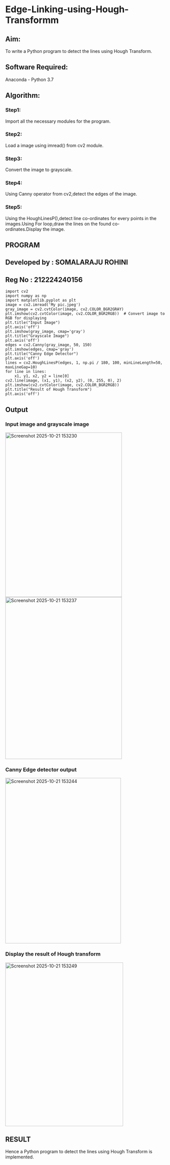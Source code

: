# Edge-Linking-using-Hough-Transformm
## Aim:
To write a Python program to detect the lines using Hough Transform.

## Software Required:
Anaconda - Python 3.7

## Algorithm:
### Step1:

Import all the necessary modules for the program.
### Step2:

Load a image using imread() from cv2 module.
### Step3:

Convert the image to grayscale.
### Step4:

Using Canny operator from cv2,detect the edges of the image.
### Step5:

Using the HoughLinesP(),detect line co-ordinates for every points in the images.Using For loop,draw the lines on the found co-ordinates.Display the image.
## PROGRAM
## Developed by : SOMALARAJU ROHINI
## Reg No : 212224240156
```
import cv2
import numpy as np
import matplotlib.pyplot as plt
image = cv2.imread('My pic.jpeg') 
gray_image = cv2.cvtColor(image, cv2.COLOR_BGR2GRAY)
plt.imshow(cv2.cvtColor(image, cv2.COLOR_BGR2RGB))  # Convert image to RGB for displaying
plt.title("Input Image")
plt.axis('off')
plt.imshow(gray_image, cmap='gray')
plt.title("Grayscale Image")
plt.axis('off')
edges = cv2.Canny(gray_image, 50, 150)
plt.imshow(edges, cmap='gray')
plt.title("Canny Edge Detector")
plt.axis('off')
lines = cv2.HoughLinesP(edges, 1, np.pi / 180, 100, minLineLength=50, maxLineGap=10)
for line in lines:
    x1, y1, x2, y2 = line[0]
cv2.line(image, (x1, y1), (x2, y2), (0, 255, 0), 2)
plt.imshow(cv2.cvtColor(image, cv2.COLOR_BGR2RGB))
plt.title("Result of Hough Transform")
plt.axis('off')
```
## Output

### Input image and grayscale image
<img width="366" height="517" alt="Screenshot 2025-10-21 153230" src="https://github.com/user-attachments/assets/f3415347-8192-4993-80d7-c295eacfffa7" />





<img width="366" height="509" alt="Screenshot 2025-10-21 153237" src="https://github.com/user-attachments/assets/2149fd4f-f9dc-4a88-9d70-5bdda1d084a1" />




### Canny Edge detector output





<img width="363" height="520" alt="Screenshot 2025-10-21 153244" src="https://github.com/user-attachments/assets/1063f5d8-14e1-4672-839b-7dfc13a3b9ce" />


### Display the result of Hough transform




<img width="370" height="514" alt="Screenshot 2025-10-21 153249" src="https://github.com/user-attachments/assets/e658bb44-3a2b-4266-98e7-014febc7b833" />


## RESULT
Hence a Python program to detect the lines using Hough Transform is implemented.
